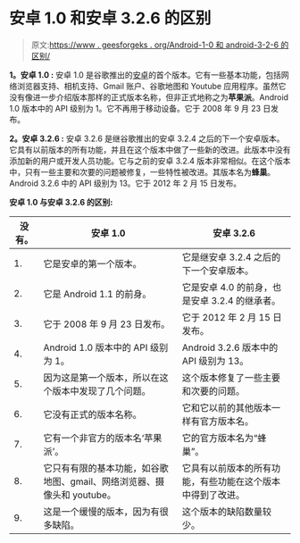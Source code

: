 # 安卓 1.0 和安卓 3.2.6 的区别

> 原文:[https://www . geesforgeks . org/Android-1-0 和 android-3-2-6 的区别/](https://www.geeksforgeeks.org/difference-between-android-1-0-and-android-3-2-6/)

**1。安卓 1.0 :**
安卓 1.0 是谷歌推出的[安卓](https://www.geeksforgeeks.org/introduction-to-android-development/)的首个版本。它有一些基本功能，包括网络浏览器支持、相机支持、Gmail 账户、谷歌地图和 Youtube 应用程序。虽然它没有像进一步介绍版本那样的正式版本名称，但非正式地称之为**苹果派**。Android 1.0 版本中的 API 级别为 1。它不再用于移动设备。它于 2008 年 9 月 23 日发布。

**2。安卓 3.2.6 :**
安卓 3.2.6 是继谷歌推出的安卓 3.2.4 之后的下一个安卓版本。它具有以前版本的所有功能，并且在这个版本中做了一些新的改进。此版本中没有添加新的用户或开发人员功能。它与之前的安卓 3.2.4 版本非常相似。在这个版本中，只有一些主要和次要的问题被修复，一些特性被改进。其版本名为**蜂巢**。Android 3.2.6 中的 API 级别为 13。它于 2012 年 2 月 15 日发布。

**安卓 1.0 与安卓 3.2.6 的区别:**

<center>

| 没有。 | 安卓 1.0 | 安卓 3.2.6 |
| --- | --- | --- |
| 1. | 它是安卓的第一个版本。 | 它是继安卓 3.2.4 之后的下一个安卓版本。 |
| 2. | 它是 Android 1.1 的前身。 | 它是安卓 4.0 的前身，也是安卓 3.2.4 的继承者。 |
| 3. | 它于 2008 年 9 月 23 日发布。 | 它于 2012 年 2 月 15 日发布。 |
| 4. | Android 1.0 版本中的 API 级别为 1。 | Android 3.2.6 版本中的 API 级别为 13。 |
| 5. | 因为这是第一个版本，所以在这个版本中发现了几个问题。 | 这个版本修复了一些主要和次要的问题。 |
| 6. | 它没有正式的版本名称。 | 它和它以前的其他版本一样有官方版本名。 |
| 7. | 它有一个非官方的版本名‘苹果派’。 | 它的官方版本名为“蜂巢”。 |
| 8. | 它只有有限的基本功能，如谷歌地图、gmail、网络浏览器、摄像头和 youtube。 | 它具有以前版本的所有功能，有些功能在这个版本中得到了改进。 |
| 9. | 这是一个缓慢的版本，因为有很多缺陷。 | 这个版本的缺陷数量较少。 |

</center>